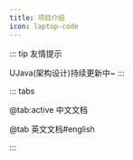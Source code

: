 ```yaml
---
title: 项目介绍
icon: laptop-code
---
```


::: tip 友情提示

UJava(架构设计)持续更新中~
:::

::: tabs

@tab:active 中文文档

<!-- @include: ../README.md -->

@tab 英文文档#english
<!-- @include: ../README-EN.md -->

:::




